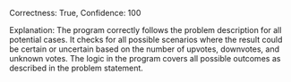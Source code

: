 Correctness: True, Confidence: 100

Explanation: The program correctly follows the problem description for all potential cases. It checks for all possible scenarios where the result could be certain or uncertain based on the number of upvotes, downvotes, and unknown votes. The logic in the program covers all possible outcomes as described in the problem statement.